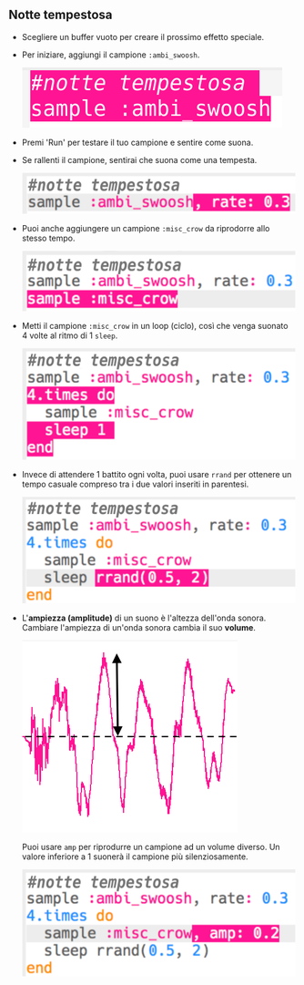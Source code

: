 ## Notte tempestosa

+ Scegliere un buffer vuoto per creare il prossimo effetto speciale.

+ Per iniziare, aggiungi il campione `:ambi_swoosh`.
    
    ![screenshot](images/effects-storm-sample.png)

+ Premi 'Run' per testare il tuo campione e sentire come suona.

+ Se rallenti il campione, sentirai che suona come una tempesta.
    
    ![screenshot](images/effects-storm-rate.png)

+ Puoi anche aggiungere un campione `:misc_crow` da riprodorre allo stesso tempo.
    
    ![screenshot](images/effects-storm-crow.png)

+ Metti il campione `:misc_crow` in un loop (ciclo), così che venga suonato 4 volte al ritmo di 1 `sleep`.
    
    ![screenshot](images/effects-storm-crow-repeat.png)

+ Invece di attendere 1 battito ogni volta, puoi usare `rrand` per ottenere un tempo casuale compreso tra i due valori inseriti in parentesi.
    
    ![screenshot](images/effects-storm-crow-rand.png)

+ L'**ampiezza (amplitude)** di un suono è l'altezza dell'onda sonora. Cambiare l'ampiezza di un'onda sonora cambia il suo **volume**.
    
    ![ampiezza](images/effects-amplitude.png)
    
    Puoi usare `amp` per riprodurre un campione ad un volume diverso. Un valore inferiore a 1 suonerà il campione più silenziosamente.
    
    ![screenshot](images/effects-storm-crow-amp.png)